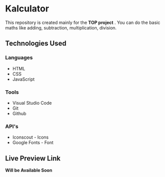 # Kalculator

This repository is created mainly for the __TOP project__ .
You can do the basic maths like adding, subtraction, multiplication, division.

## Technologies Used
### Languages
* HTML
* CSS
* JavaScript

### Tools
* Visual Studio Code
* Git
* Github

### API's
* Iconscout - Icons
* Google Fonts - Font

## Live Preview Link
__Will be Available Soon__
